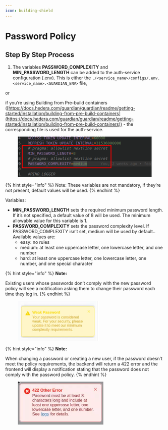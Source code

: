 ```yaml
---
icon: building-shield
---
```


# Password Policy

## Step By Step Process

1. The variables **PASSWORD\_COMPLEXITY** and **MIN\_PASSWORD\_LENGTH** can be added to the auth-service configuration (.env). This is either the `./<service_name>/configs/.env.<service_name>.<GUARDIAN_ENV>` file,&#x20;

or

if you’re using Building from Pre-build containers ([https://docs.hedera.com/guardian/guardian/readme/getting-started/installation/building-from-pre-build-containers](https://docs.hedera.com/guardian/guardian/readme/getting-started/installation/building-from-pre-build-containers)) - the corresponding file is used for the auth-service.

<figure><img src="../../../.gitbook/assets/image (4).png" alt=""><figcaption></figcaption></figure>

{% hint style="info" %}
Note: These variables are not mandatory, if they’re not present, default values will be used.
{% endhint %}

Variables:

* **MIN\_PASSWORD\_LENGTH** sets the required minimum password length. If it’s not specified, a default value of 8 will be used. The minimum allowable value for this variable is 1.
* **PASSWORD\_COMPLEXITY** sets the password complexity level. If PASSWORD\_COMPLEXITY isn’t set, medium will be used by default.. Available values are:
  * easy: no rules
  * medium: at least one uppercase letter, one lowercase letter, and one number
  * hard: at least one uppercase letter, one lowercase letter, one number, and one special character

{% hint style="info" %}
**Note:**&#x20;

Existing users whose passwords don’t comply with the new password policy will see a notification asking them to change their password each time they log in.
{% endhint %}

<figure><img src="../../../.gitbook/assets/image (1) (1).png" alt=""><figcaption></figcaption></figure>

{% hint style="info" %}
**Note:**&#x20;

When changing a password or creating a new user, if the password doesn’t meet the policy requirements, the backend will return a 422 error and the frontend will display a notification stating that the password does not comply with the password policy.
{% endhint %}

<figure><img src="../../../.gitbook/assets/image (2) (1).png" alt=""><figcaption></figcaption></figure>
